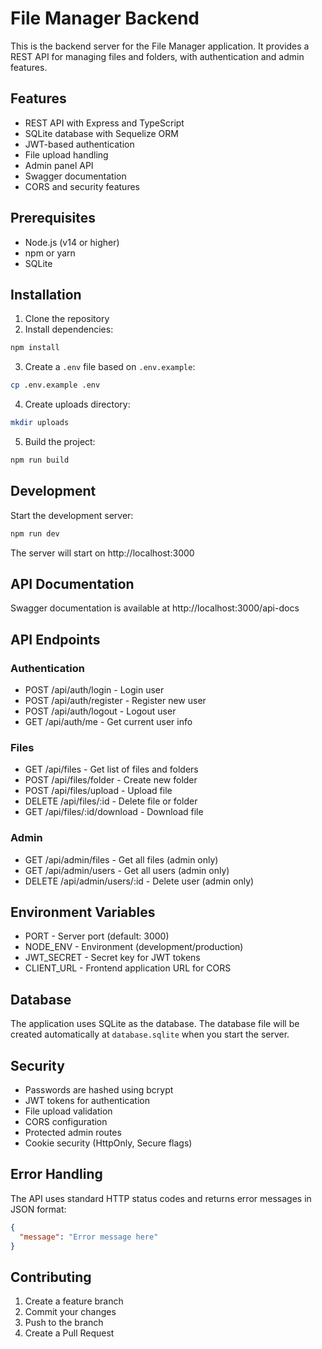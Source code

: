 # File Manager Backend

This is the backend server for the File Manager application. It provides a REST API for managing files and folders, with authentication and admin features.

## Features

- REST API with Express and TypeScript
- SQLite database with Sequelize ORM
- JWT-based authentication
- File upload handling
- Admin panel API
- Swagger documentation
- CORS and security features

## Prerequisites

- Node.js (v14 or higher)
- npm or yarn
- SQLite

## Installation

1. Clone the repository
2. Install dependencies:
```bash
npm install
```

3. Create a `.env` file based on `.env.example`:
```bash
cp .env.example .env
```

4. Create uploads directory:
```bash
mkdir uploads
```

5. Build the project:
```bash
npm run build
```

## Development

Start the development server:
```bash
npm run dev
```

The server will start on http://localhost:3000

## API Documentation

Swagger documentation is available at http://localhost:3000/api-docs

## API Endpoints

### Authentication
- POST /api/auth/login - Login user
- POST /api/auth/register - Register new user
- POST /api/auth/logout - Logout user
- GET /api/auth/me - Get current user info

### Files
- GET /api/files - Get list of files and folders
- POST /api/files/folder - Create new folder
- POST /api/files/upload - Upload file
- DELETE /api/files/:id - Delete file or folder
- GET /api/files/:id/download - Download file

### Admin
- GET /api/admin/files - Get all files (admin only)
- GET /api/admin/users - Get all users (admin only)
- DELETE /api/admin/users/:id - Delete user (admin only)

## Environment Variables

- PORT - Server port (default: 3000)
- NODE_ENV - Environment (development/production)
- JWT_SECRET - Secret key for JWT tokens
- CLIENT_URL - Frontend application URL for CORS

## Database

The application uses SQLite as the database. The database file will be created automatically at `database.sqlite` when you start the server.

## Security

- Passwords are hashed using bcrypt
- JWT tokens for authentication
- File upload validation
- CORS configuration
- Protected admin routes
- Cookie security (HttpOnly, Secure flags)

## Error Handling

The API uses standard HTTP status codes and returns error messages in JSON format:

```json
{
  "message": "Error message here"
}
```

## Contributing

1. Create a feature branch
2. Commit your changes
3. Push to the branch
4. Create a Pull Request 